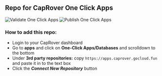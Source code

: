 ## Repo for CapRover One Click Apps

![Validate One Click Apps](https://github.com/kgnfth/caprover-one-click-apps/actions/workflows/validate_apps.yml/badge.svg?event=push)
![Publish One Click Apps](https://github.com/kgnfth/caprover-one-click-apps/actions/workflows/deploy.yml/badge.svg?event=push)

### How to add this repo:

- Login to your CapRover dashboard
- Go to **apps** and click on **One-Click Apps/Databases** and scrolldown to the bottom
- Under **3rd party repositories:** copy `https://apps.caprover.gocloud.fun` and paste it in to the text box
- Click the ***Connect New Repository*** button

